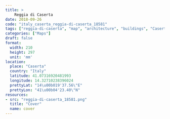 ```yaml
---
title: > 
    Reggia di Caserta
date: 2018-09-26
code: "italy_caserta_reggia-di-caserta_18581"
tags: ["reggia-di-caserta", "map", "architecture", "buildings", "Caserta", "Italy"]
categories: ["Maps"]
draft: false
format:
  width: 210
  height: 297
  unit: 'mm'
location:
  place: "Caserta"
  country: "Italy"
  latitude: 41.07316920481993
  longitude: 14.32710238396024
  prettyLat: "14\u00b019'37.56\"E"
  prettyLon: "41\u00b04'23.40\"N"
resources:
- src: "reggia-di-caserta_18581.png"
  title: "Cover"
  name: cover
---
```

